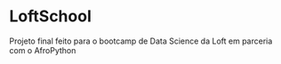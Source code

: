 # LoftSchool
Projeto final feito para o bootcamp de Data Science da Loft em parceria com o AfroPython
